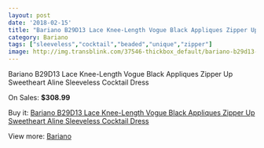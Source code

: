 ```yaml
---
layout: post
date: '2018-02-15'
title: "Bariano B29D13 Lace Knee-Length Vogue Black Appliques Zipper Up Sweetheart Aline Sleeveless Cocktail Dress"
category: Bariano
tags: ["sleeveless","cocktail","beaded","unique","zipper"]
image: http://img.transblink.com/37546-thickbox_default/bariano-b29d13-lace-knee-length-vogue-black-appliques-zipper-up-sweetheart-aline-sleeveless-cocktail-dress.jpg
---
```

Bariano B29D13 Lace Knee-Length Vogue Black Appliques Zipper Up Sweetheart Aline Sleeveless Cocktail Dress

On Sales: **$308.99**
<a href="https://www.transblink.com/en/bariano/11985-bariano-b29d13-lace-knee-length-vogue-black-appliques-zipper-up-sweetheart-aline-sleeveless-cocktail-dress.html"><amp-img layout="responsive" width="600" height="600" src="//img.transblink.com/37546-thickbox_default/bariano-b29d13-lace-knee-length-vogue-black-appliques-zipper-up-sweetheart-aline-sleeveless-cocktail-dress.jpg" alt="Bariano B29D13 Lace Knee-Length Vogue Black Appliques Zipper Up Sweetheart Aline Sleeveless Cocktail Dress 0" /></a>
<a href="https://www.transblink.com/en/bariano/11985-bariano-b29d13-lace-knee-length-vogue-black-appliques-zipper-up-sweetheart-aline-sleeveless-cocktail-dress.html"><amp-img layout="responsive" width="600" height="600" src="//img.transblink.com/37554-thickbox_default/bariano-b29d13-lace-knee-length-vogue-black-appliques-zipper-up-sweetheart-aline-sleeveless-cocktail-dress.jpg" alt="Bariano B29D13 Lace Knee-Length Vogue Black Appliques Zipper Up Sweetheart Aline Sleeveless Cocktail Dress 1" /></a>
<a href="https://www.transblink.com/en/bariano/11985-bariano-b29d13-lace-knee-length-vogue-black-appliques-zipper-up-sweetheart-aline-sleeveless-cocktail-dress.html"><amp-img layout="responsive" width="600" height="600" src="//img.transblink.com/37553-thickbox_default/bariano-b29d13-lace-knee-length-vogue-black-appliques-zipper-up-sweetheart-aline-sleeveless-cocktail-dress.jpg" alt="Bariano B29D13 Lace Knee-Length Vogue Black Appliques Zipper Up Sweetheart Aline Sleeveless Cocktail Dress 2" /></a>
<a href="https://www.transblink.com/en/bariano/11985-bariano-b29d13-lace-knee-length-vogue-black-appliques-zipper-up-sweetheart-aline-sleeveless-cocktail-dress.html"><amp-img layout="responsive" width="600" height="600" src="//img.transblink.com/37552-thickbox_default/bariano-b29d13-lace-knee-length-vogue-black-appliques-zipper-up-sweetheart-aline-sleeveless-cocktail-dress.jpg" alt="Bariano B29D13 Lace Knee-Length Vogue Black Appliques Zipper Up Sweetheart Aline Sleeveless Cocktail Dress 3" /></a>
<a href="https://www.transblink.com/en/bariano/11985-bariano-b29d13-lace-knee-length-vogue-black-appliques-zipper-up-sweetheart-aline-sleeveless-cocktail-dress.html"><amp-img layout="responsive" width="600" height="600" src="//img.transblink.com/37551-thickbox_default/bariano-b29d13-lace-knee-length-vogue-black-appliques-zipper-up-sweetheart-aline-sleeveless-cocktail-dress.jpg" alt="Bariano B29D13 Lace Knee-Length Vogue Black Appliques Zipper Up Sweetheart Aline Sleeveless Cocktail Dress 4" /></a>
<a href="https://www.transblink.com/en/bariano/11985-bariano-b29d13-lace-knee-length-vogue-black-appliques-zipper-up-sweetheart-aline-sleeveless-cocktail-dress.html"><amp-img layout="responsive" width="600" height="600" src="//img.transblink.com/37550-thickbox_default/bariano-b29d13-lace-knee-length-vogue-black-appliques-zipper-up-sweetheart-aline-sleeveless-cocktail-dress.jpg" alt="Bariano B29D13 Lace Knee-Length Vogue Black Appliques Zipper Up Sweetheart Aline Sleeveless Cocktail Dress 5" /></a>
<a href="https://www.transblink.com/en/bariano/11985-bariano-b29d13-lace-knee-length-vogue-black-appliques-zipper-up-sweetheart-aline-sleeveless-cocktail-dress.html"><amp-img layout="responsive" width="600" height="600" src="//img.transblink.com/37549-thickbox_default/bariano-b29d13-lace-knee-length-vogue-black-appliques-zipper-up-sweetheart-aline-sleeveless-cocktail-dress.jpg" alt="Bariano B29D13 Lace Knee-Length Vogue Black Appliques Zipper Up Sweetheart Aline Sleeveless Cocktail Dress 6" /></a>
<a href="https://www.transblink.com/en/bariano/11985-bariano-b29d13-lace-knee-length-vogue-black-appliques-zipper-up-sweetheart-aline-sleeveless-cocktail-dress.html"><amp-img layout="responsive" width="600" height="600" src="//img.transblink.com/37548-thickbox_default/bariano-b29d13-lace-knee-length-vogue-black-appliques-zipper-up-sweetheart-aline-sleeveless-cocktail-dress.jpg" alt="Bariano B29D13 Lace Knee-Length Vogue Black Appliques Zipper Up Sweetheart Aline Sleeveless Cocktail Dress 7" /></a>
<a href="https://www.transblink.com/en/bariano/11985-bariano-b29d13-lace-knee-length-vogue-black-appliques-zipper-up-sweetheart-aline-sleeveless-cocktail-dress.html"><amp-img layout="responsive" width="600" height="600" src="//img.transblink.com/37547-thickbox_default/bariano-b29d13-lace-knee-length-vogue-black-appliques-zipper-up-sweetheart-aline-sleeveless-cocktail-dress.jpg" alt="Bariano B29D13 Lace Knee-Length Vogue Black Appliques Zipper Up Sweetheart Aline Sleeveless Cocktail Dress 8" /></a>

Buy it: [Bariano B29D13 Lace Knee-Length Vogue Black Appliques Zipper Up Sweetheart Aline Sleeveless Cocktail Dress](https://www.transblink.com/en/bariano/11985-bariano-b29d13-lace-knee-length-vogue-black-appliques-zipper-up-sweetheart-aline-sleeveless-cocktail-dress.html "Bariano B29D13 Lace Knee-Length Vogue Black Appliques Zipper Up Sweetheart Aline Sleeveless Cocktail Dress")

View more: [Bariano](https://www.transblink.com/en/143-bariano "Bariano")